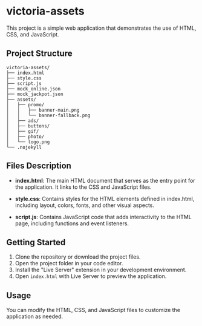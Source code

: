 # victoria-assets

This project is a simple web application that demonstrates the use of HTML, CSS, and JavaScript. 

## Project Structure

```
victoria-assets/
├── index.html
├── style.css
├── script.js
├── mock_online.json
├── mock_jackpot.json
├── assets/
│   ├── promo/
│   │   ├── banner-main.png
│   │   └── banner-fallback.png
│   ├── ads/
│   ├── buttons/
│   ├── gif/
│   ├── photo/
│   └── logo.png
└── .nojekyll

```

## Files Description

- **index.html**: The main HTML document that serves as the entry point for the application. It links to the CSS and JavaScript files.
  
- **style.css**: Contains styles for the HTML elements defined in index.html, including layout, colors, fonts, and other visual aspects.

- **script.js**: Contains JavaScript code that adds interactivity to the HTML page, including functions and event listeners.

## Getting Started

1. Clone the repository or download the project files.
2. Open the project folder in your code editor.
3. Install the "Live Server" extension in your development environment.
4. Open `index.html` with Live Server to preview the application.

## Usage

You can modify the HTML, CSS, and JavaScript files to customize the application as needed.